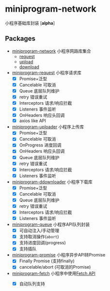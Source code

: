  # miniprogram-network

小程序基础库封装 [**alpha**]

## Packages

* [miniprogram-network](network) 小程序网路库集合
    * [request](https://www.npmjs.com/package/miniprogram-request)
    * [upload](https://www.npmjs.com/package/miniprogram-upload)
    * [download](https://www.npmjs.com/package/miniprogram-request)
* [miniprogram-request](request) 小程序请求库
    * [x] Promise+泛型
    * [x] Cancelable 可取消
    * [x] Queue 底层队列维护
    * [x] retry 错误重试
    * [x] Interceptors 请求/响应拦截
    * [x] Listeners 事件监听
    * [x] OnHeaders 响应头回调
    * [x] axios like API
* [miniprogram-uploader](uploader) 小程序上传库
    * [x] Promise+泛型
    * [x] Cancelable 可取消
    * [x] OnProgress 进度回调
    * [x] OnHeaders 响应头回调
    * [x] Queue 底层队列维护
    * [x] retry 错误重试
    * [x] Interceptors 请求/响应拦截
    * [x] Listeners 事件监听
* [miniprogram-ddownloader](ddownloader) 小程序下载库
    * [x] Promise+泛型
    * [x] Cancelable 可取消
    * [x] Queue 底层队列维护
    * [x] retry 错误重试
    * [x] Interceptors 请求/响应拦截
    * [x] Listeners 事件监听
* [miniprogram-queue](queue) 小程序API队列封装
    * [x] 可自动注入/手动管理
    * [x] 支持取消操作(`abort`)
    * [x] 支持进度回调(progress)
    * [x] 支持插队
* [miniprogram-promise](promise) 小程序异步API转Promise
    * [x] Finally Promise (支持finally)
    * [x] cancelable/abort (可取消的Promise)
* [miniprogram-fetch](fetch) 小程序中使用[Fetch API](https://developer.mozilla.org/zh-CN/docs/Web/API/Fetch_API/Using_Fetch)
    * [x] 自动队列支持
    
